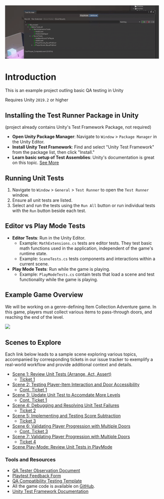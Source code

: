 ![QAEventExample](utility/qaeventexample.gif)

# Introduction
This is an example project outling basic QA testing in Unity

Requires Unity `2019.2` or higher

## Installing the Test Runner Package in Unity
(project already contains Unity's Test Framework Package, not required)

- **Open Unity Package Manager**: Navigate to `Window` > `Package Manager` in the Unity Editor.
- **Install Unity Test Framework**: Find and select "Unity Test Framework" from the package list, then click "Install."
- **Learn basic setup of Test Assemblies**: Unity's documentation is great on this topic. [See More](https://docs.unity3d.com/Packages/com.unity.test-framework@1.1/manual/getting-started.html)

## Running Unit Tests
1. Navigate to `Window` > `General` > `Test Runner` to open the `Test Runner` window.
2. Ensure all unit tests are listed.
3. Select and run the tests using the `Run All` button or run individual tests with the `Run` button beside each test.

## Editor vs Play Mode Tests
- **Editor Tests**: Run in the Unity Editor.
  - Example: `MathExtensions.cs` tests are editor tests. They test basic math functions used in the application, independent of the game's runtime state.
  - Example: `SceneTests.cs` tests components and interactions within a current scene.
- **Play Mode Tests**: Run while the game is playing.
  - Example: `PlayModeTests.cs` contain tests that load a scene and test functionality while the game is playing.

## Example Game Overview
We will be working on a genre-defining Item Collection Adventure game. In this game, players must collect various items to pass-through doors, and reaching the end of the level.

<img src="utility/qaeventexample_game.gif" width="300"/>

## Scenes to Explore

Each link below leads to a sample scene exploring various topics, accompanied by corresponding tickets in our issue tracker to exemplify a real-world workflow and provide additional context and details.

- [Scene 1: Review Unit Tests (Arrange, Act, Assert)](./Assets/Scenes/SampleScene1/README.md)
  - [Ticket 1](https://cybersurferllc.youtrack.cloud/agiles/141-13/current?tab=chart&issue=EXTERNAL-1)
- [Scene 2: Testing Player-Item Interaction and Door Accessibility](./Assets/Scenes/SampleScene2/README.md)
  - [Cont. Ticket 1](https://cybersurferllc.youtrack.cloud/agiles/141-13/current?tab=chart&issue=EXTERNAL-1)
- [Scene 3: Update Unit Test to Accomdate More Levels](./Assets/Scenes/SampleScene3/README.md)
  - [Cont. Ticket 1](https://cybersurferllc.youtrack.cloud/agiles/141-13/current?tab=chart&issue=EXTERNAL-1)
- [Scene 4: Debugging and Resolving Unit Test Failures](./Assets/Scenes/SampleScene4/README.md)
  - [Ticket 2](https://cybersurferllc.youtrack.cloud/agiles/141-13/current?tab=chart&issue=EXTERNAL-3)
- [Scene 5: Implementing and Testing Score Subtraction](./Assets/Scenes/SampleScene4/README.md)
  - [Ticket 3](https://cybersurferllc.youtrack.cloud/agiles/141-13/current?tab=chart&issue=EXTERNAL-4)
- [Scene 6: Validating Player Progression with Multiple Doors](./Assets/Scenes/SampleScene5/README.md)
  - [Cont. Ticket 3](https://cybersurferllc.youtrack.cloud/agiles/141-13/current?tab=chart&issue=EXTERNAL-5)
- [Scene 7: Validating Player Progression with Multiple Doors](./Assets/Scenes/SampleScene5/README.md)
  - [Ticket 4](https://cybersurferllc.youtrack.cloud/agiles/141-13/current?tab=chart&issue=EXTERNAL-5)
- [Scene Play-Mode: Review Unit Tests in PlayMode](./Assets/Scenes/SampleScene-PlayMode/README.md)

### Tools and Resources
- [QA Tester Observation Document](https://docs.google.com/document/d/1feU3r8F7H40Dh9vYi8KTMp0YbAhygBbhiATrgwyXiDc/edit?usp=sharing)
- [Playtest Feedback Form](https://forms.gle/iV8vBYWZPZDqKNRQ6)
- [QA Compatibility Testing Template](https://docs.google.com/spreadsheets/d/18AXQnnwhgZfwEr188tJDLhgXeNagmMFVBCE8w1_GsZA/edit?usp=sharing)
- All the game code is available on [GitHub](https://github.com/CalebVaccaro/QAEventExample/).
- [Unity Test Framework Documentation](https://docs.unity3d.com/Packages/com.unity.test-framework@1.1/manual/getting-started.html)